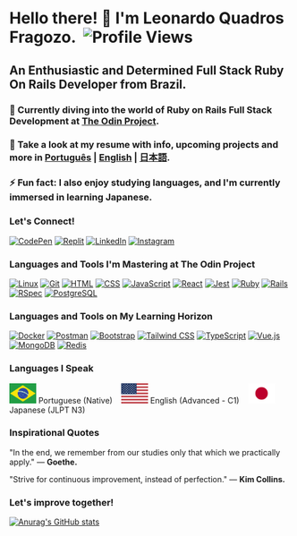 <div align="left">
  <h1>Hello there! 👋 I'm Leonardo Quadros Fragozo. &nbsp;<img src="https://komarev.com/ghpvc/?username=FragozoLeonardo&color=blue&style=plastic" alt="Profile Views" /></h1>
  <h2>An Enthusiastic and Determined Full Stack Ruby On Rails Developer from Brazil.</h2>
  <h3> <strong>🌱 Currently diving into the world of Ruby on Rails Full Stack Development at <a href="https://www.theodinproject.com/">The Odin Project</a>.</strong> </h3>
  <h3> <strong>📄 Take a look at my resume with info, upcoming projects and more in <a href="https://flowcv.com/resume/lgihjnqlig">Português</a> | <a href="https://flowcv.com/resume/i9see6w58l">English</a> | <a href="https://flowcv.com/resume/69h8pu2hpt">日本語</a>.</strong></h3>
  <h3> <strong>⚡ Fun fact: I also enjoy studying languages, and I'm currently immersed in learning <span style="font-weight: bold;">Japanese</span>.</strong></h3>

  <h3>Let's Connect!</h3>
  <p>
    <a href="https://codepen.io/fragozoleo" target="_blank"><img src="https://skillicons.dev/icons?i=codepen" alt="CodePen" width="48" height="48" /></a>
    <a href="https://replit.com/@FragozoLeonardo" target="_blank"><img src="https://skillicons.dev/icons?i=replit" alt="Replit" width="48" height="48" /></a>
    <a href="https://linkedin.com/in/leonardo-fragozo" target="_blank"><img src="https://skillicons.dev/icons?i=linkedin" alt="LinkedIn" width="48" height="48" /></a>
    <a href="https://www.instagram.com/fragozo.leo/" target="_blank"><img src="https://skillicons.dev/icons?i=instagram" alt="Instagram" width="48" height="48" /></a>
  </p>

  <h3>Languages and Tools I'm Mastering at The Odin Project</h3>
  <div>
    <a href="https://www.linux.org/" target="_blank"><img src="https://skillicons.dev/icons?i=linux" alt="Linux" width="48" height="48" /></a>
    <a href="https://git-scm.com/" target="_blank"><img src="https://skillicons.dev/icons?i=git" alt="Git" width="48" height="48" /></a>
    <a href="https://developer.mozilla.org/en-US/docs/Web/HTML" target="_blank"><img src="https://skillicons.dev/icons?i=html" alt="HTML" width="48" height="48" /></a>
    <a href="https://developer.mozilla.org/en-US/docs/Web/CSS" target="_blank"><img src="https://skillicons.dev/icons?i=css" alt="CSS" width="48" height="48" /></a>
    <a href="https://developer.mozilla.org/en-US/docs/Web/JavaScript" target="_blank"><img src="https://skillicons.dev/icons?i=js" alt="JavaScript" width="48" height="48" /></a>
    <a href="https://reactjs.org/" target="_blank"><img src="https://skillicons.dev/icons?i=react" alt="React" width="48" height="48" /></a>
    <a href="https://jestjs.io/" target="_blank"><img src="https://skillicons.dev/icons?i=jest" alt="Jest" width="48" height="48" /></a>
    <a href="https://www.ruby-lang.org/" target="_blank"><img src="https://skillicons.dev/icons?i=ruby" alt="Ruby" width="48" height="48" /></a>
    <a href="https://rubyonrails.org/" target="_blank"><img src="https://skillicons.dev/icons?i=rails" alt="Rails" width="48" height="48" /></a>
    <a href="https://rspec.info/" target="_blank"><img src="https://www.svgrepo.com/show/374053/rspec.svg" alt="RSpec" width="48" height="48" /></a>
    <a href="https://www.postgresql.org/" target="_blank"><img src="https://skillicons.dev/icons?i=postgres" alt="PostgreSQL" width="48" height="48" /></a>
  </div>

  <h3>Languages and Tools on My Learning Horizon</h3>
  <p>
    <a href="https://www.docker.com/" target="_blank"><img src="https://skillicons.dev/icons?i=docker" alt="Docker" width="48" height="48" /></a>
    <a href="https://www.postman.com/" target="_blank"><img src="https://skillicons.dev/icons?i=postman" alt="Postman" width="48" height="48" /></a>
    <a href="https://getbootstrap.com/" target="_blank"><img src="https://skillicons.dev/icons?i=bootstrap" alt="Bootstrap" width="48" height="48" /></a>
    <a href="https://tailwindcss.com/" target="_blank"><img src="https://skillicons.dev/icons?i=tailwind" alt="Tailwind CSS" width="48" height="48" /></a>
    <a href="https://www.typescriptlang.org/" target="_blank"><img src="https://skillicons.dev/icons?i=ts" alt="TypeScript" width="48" height="48" /></a>
    <a href="https://vuejs.org/" target="_blank"><img src="https://skillicons.dev/icons?i=vue" alt="Vue.js" width="48" height="48" /></a>
    <a href="https://www.mongodb.com/" target="_blank"><img src="https://skillicons.dev/icons?i=mongodb" alt="MongoDB" width="48" height="48" /></a>
    <a href="https://redis.io/" target="_blank"><img src="https://skillicons.dev/icons?i=redis" alt="Redis" width="48" height="48" /></a>
  </p>

  <h3>Languages I Speak</h3>
  <p>
    <img src="https://github.com/lipis/flag-icons/blob/main/flags/4x3/br.svg" alt="Brazil Flag" width="48" height="36" /> Portuguese (Native) &nbsp;&nbsp;
    <img src="https://github.com/lipis/flag-icons/blob/main/flags/4x3/us.svg" alt="USA Flag" width="48" height="36" /> English (Advanced - C1) &nbsp;&nbsp;
    <img src="https://github.com/lipis/flag-icons/blob/main/flags/4x3/jp.svg" alt="Japan Flag" width="48" height="36" /> Japanese (JLPT N3)
  </p>

  <h3>Inspirational Quotes</h3>
  <p>"In the end, we remember from our studies only that which we practically apply." — <strong>Goethe.</strong></p>
  <p>"Strive for continuous improvement, instead of perfection." — <strong>Kim Collins.</strong></p>
</div>

<h3>Let's improve together!</h3>
<a href="https://github.com/anuraghazra/github-readme-stats">
  <img src="https://github-readme-stats.vercel.app/api?username=FragozoLeonardo&theme=transparent" alt="Anurag's GitHub stats">
</a>
